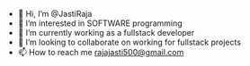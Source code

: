 - 👋 Hi, I’m @JastiRaja
- 👀 I’m interested in SOFTWARE programming
- 🌱 I’m currently working as a fullstack developer 
- 💞️ I’m looking to collaborate on working for fullstack projects 
- 📫 How to reach me rajajasti500@gmail.com

<!---
JastiRaja/JastiRaja is a ✨ special ✨ repository because its `README.md` (this file) appears on your GitHub profile.
You can click the Preview link to take a look at your changes.
--->
